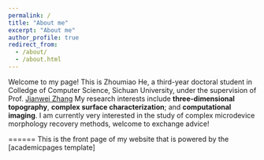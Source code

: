 ```yaml
---
permalink: /
title: "About me"
excerpt: "About me"
author_profile: true
redirect_from: 
  - /about/
  - /about.html
---
```


Welcome to my page! This is Zhoumiao He, a third-year doctoral student in Colledge of Computer Science, Sichuan University, under the supervision of Prof. [Jianwei Zhang](https://vs.scu.edu.cn/info/1062/1369.htm) 
My research interests include **three-dimensional topography**, **complex surface characterization**; and **computational imaging**. I am currently very interested in the study of complex microdevice morphology recovery methods, welcome to exchange advice!

======
This is the front page of my website that is powered by the [academicpages template]







